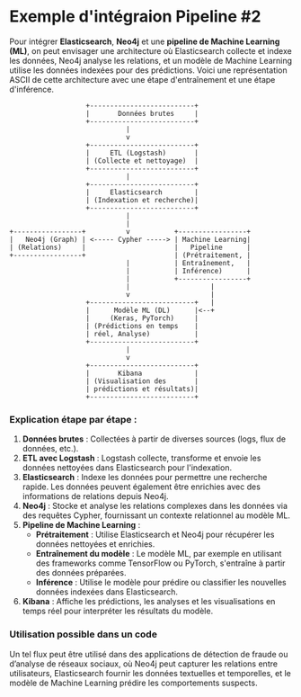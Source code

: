 # Exemple d'intégraion Pipeline #2

Pour intégrer **Elasticsearch**, **Neo4j** et une **pipeline de Machine Learning (ML)**, on peut envisager une architecture où Elasticsearch collecte et indexe les données, Neo4j analyse les relations, et un modèle de Machine Learning utilise les données indexées pour des prédictions. Voici une représentation ASCII de cette architecture avec une étape d'entraînement et une étape d'inférence.

```plaintext
                   +--------------------------+
                   |       Données brutes     |
                   +--------------------------+
                             |
                             v
                   +--------------------------+
                   |     ETL (Logstash)       |
                   | (Collecte et nettoyage)  |
                   +--------------------------+
                             |
                   +--------------------------+
                   |     Elasticsearch        |
                   | (Indexation et recherche)|
                   +--------------------------+
                             |
                             |
+-----------------+          v           +-----------------+
|   Neo4j (Graph) | <----- Cypher -----> | Machine Learning|
| (Relations)     |                      |   Pipeline      |
+-----------------+                      | (Prétraitement, |
                             |           | Entraînement,   |
                             |           | Inférence)      |
                             |           +-----------------+
                             |                    |
                             v                    |
                   +--------------------------+   |
                   |      Modèle ML (DL)      |<--+
                   |     (Keras, PyTorch)     |
                   | (Prédictions en temps    |
                   | réel, Analyse)           |
                   +--------------------------+
                             |
                             v
                   +--------------------------+
                   |       Kibana             |
                   | (Visualisation des       |
                   | prédictions et résultats)|
                   +--------------------------+
```

### Explication étape par étape :

1. **Données brutes** : Collectées à partir de diverses sources (logs, flux de données, etc.).
2. **ETL avec Logstash** : Logstash collecte, transforme et envoie les données nettoyées dans Elasticsearch pour l'indexation.
3. **Elasticsearch** : Indexe les données pour permettre une recherche rapide. Les données peuvent également être enrichies avec des informations de relations depuis Neo4j.
4. **Neo4j** : Stocke et analyse les relations complexes dans les données via des requêtes Cypher, fournissant un contexte relationnel au modèle ML.
5. **Pipeline de Machine Learning** :
   - **Prétraitement** : Utilise Elasticsearch et Neo4j pour récupérer les données nettoyées et enrichies.
   - **Entraînement du modèle** : Le modèle ML, par exemple en utilisant des frameworks comme TensorFlow ou PyTorch, s'entraîne à partir des données préparées.
   - **Inférence** : Utilise le modèle pour prédire ou classifier les nouvelles données indexées dans Elasticsearch.
6. **Kibana** : Affiche les prédictions, les analyses et les visualisations en temps réel pour interpréter les résultats du modèle.

### Utilisation possible dans un code

Un tel flux peut être utilisé dans des applications de détection de fraude ou d’analyse de réseaux sociaux, où Neo4j peut capturer les relations entre utilisateurs, Elasticsearch fournir les données textuelles et temporelles, et le modèle de Machine Learning prédire les comportements suspects.

